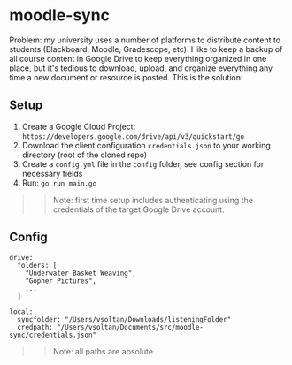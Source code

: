 # moodle-sync

Problem: my university uses a number of platforms to distribute content to students (Blackboard, Moodle, Gradescope, etc). I like to keep a backup of all course content in Google Drive to keep everything organized in one place, but it's tedious to download, upload, and organize everything any time a new document or resource is posted. This is the solution: 

## Setup 

1. Create a Google Cloud Project: `https://developers.google.com/drive/api/v3/quickstart/go`
2. Download the client configuration `credentials.json` to your working directory (root of the cloned repo)
3. Create a `config.yml` file in the `config` folder, see config section for necessary fields 
4. Run: `go run main.go`

>> Note: first time setup includes authenticating using the credentials of the target Google Drive account. 

## Config 

```
drive:
  folders: [
    "Underwater Basket Weaving",
    "Gopher Pictures",
    ...
  ]

local:
  syncfolder: "/Users/vsoltan/Downloads/listeningFolder"
  credpath: "/Users/vsoltan/Documents/src/moodle-sync/credentials.json"
```

>> Note: all paths are absolute 


